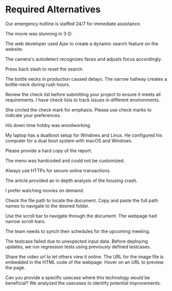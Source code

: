 # Required Alternatives

<!-- 24/7 -->
Our emergency hotline is staffed 24/7 for immediate assistance.

<!-- 3-D -->
The movie was stunning in 3-D.

<!-- Ajax -->
The web developer used Ajax to create a dynamic search feature on the website.

<!-- auto-detect -->
The camera's autodetect recognizes faces and adjusts focus accordingly.

<!-- back slash -->
Press back slash to reset the search.

<!-- bottleneck -->
The bottle necks in production caused delays.
The narrow hallway creates a bottle-neck during rush hours.

<!-- check list -->
Review the check list before submitting your project to ensure it meets all requirements.
I have check lists to track issues in different environments.

<!-- check mark -->
She circled the check mark for emphasis.
Please use check marks to indicate your preferences.

<!-- down time -->
His down time hobby was woodworking.

<!-- dual-boot -->
My laptop has a dualboot setup for Windows and Linux.
He configured his computer for a dual boot system with macOS and Windows.

<!-- hard copy -->
Please provide a hard copy of the report.

<!-- hardcoded -->
The menu was hardcoded and could not be customized.

<!-- HTTPs -->
Always use HTTPs for secure online transactions.

<!-- in depth -->
The article provided an in depth analysis of the housing crash.

<!-- on demand -->
I prefer watching movies on demand.

<!-- path -->
Check the file path to locate the document.
Copy and paste the full path names to navigate to the desired folder.

<!-- scrollbar -->
Use the scroll bar to navigate through the document.
The webpage had narrow scroll-bars.

<!-- synch -->
The team needs to synch their schedules for the upcoming meeting.

<!-- testcase -->
The testcase failed due to unexpected input data.
Before deploying updates, we run regression tests using previously defined testcases.

<!-- url -->
Share the video url to let others view it online.
The URL for the image file is embedded in the HTML code of the webpage.
Hover on an URL to preview the page.

<!-- usecase -->
Can you provide a specific usecase where this technology would be beneficial?
We analyzed the usecases to identify potential improvements.
